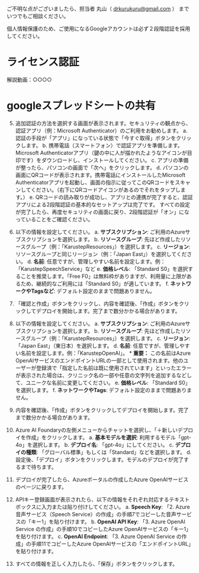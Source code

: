 ご不明な点がございましたら、担当者 丸山（ [drkurukuru@gmail.com](mailto:drkurukuru@gmail.com) ） までいつでもご相談ください。

個人情報保護のため、ご使用になるGoogleアカウントは必ず２段階認証を採用してください。

# ライセンス認証
解説動画：○○○○

# googleスプレッドシートの共有 

5.  追加認証の方法を選択する画面が表示されます。セキュリティの観点から、認証アプリ（例：Microsoft Authenticator）のご利用をお勧めします。
    a.  認証の手段が「アプリ」になっている状態で「今すぐ取得」ボタンをクリックします。
    b.  携帯電話（スマートフォン）で認証アプリを準備します。Microsoft Authenticatorアプリ（鍵の中に人が描かれたようなアイコンが目印です）をダウンロードし、インストールしてください。
    c.  アプリの準備が整ったら、パソコンの画面で「次へ」をクリックします。
    d.  パソコンの画面にQRコードが表示されます。携帯電話にインストールしたMicrosoft Authenticatorアプリを起動し、画面の指示に従ってこのQRコードをスキャンしてください。（右下にQRコードアイコンがあるのでそれをタップします。）
    e.  QRコードの読み取りが成功し、アプリとの連携が完了すると、認証アプリによる2段階認証の基本的なセットアップは完了です。
すべての設定が完了したら、再度セキュリティの画面に戻り、2段階認証が「オン」になっていることをご確認ください。

3.  以下の情報を設定してください。
    a.  **サブスクリプション**: ご利用のAzureサブスクリプションを選択します。
    b.  **リソースグループ**: 先ほど作成したリソースグループ（例：「KarustepResources」）を選択します。
    c.  **リージョン**: リソースグループと同じリージョン（例：「Japan East」）を選択してください。
    d.  **名前**: 任意ですが、管理しやすい名前を設定します。例：「KarustepSpeechService」など
    e.  **価格レベル**: 「Standard S0」を選択することを推奨します。「Free F0」は無料枠がありますが、利用量に上限があるため、継続的なご利用には「Standard S0」が適しています。
    f.  **ネットワークやTagsなど**: デフォルト設定のままで問題ありません。
4.  「確認と作成」ボタンをクリックし、内容を確認後、「作成」ボタンをクリックしてデプロイを開始します。完了まで数分かかる場合があります。

3.  以下の情報を設定してください。
    a.  **サブスクリプション**: ご利用のAzureサブスクリプションを選択します。
    b.  **リソースグループ**: 先ほど作成したリソースグループ（例：「KarustepResources」）を選択します。
    c.  **リージョン**: 「Japan East」（東日本）を選択します。
    d.  **名前**: 任意ですが、管理しやすい名前を設定します。例：「KarustepOpenAI」。
        * **重要：** この名前はAzure OpenAIサービスのエンドポイントURLの一部として使用されます。他のユーザーが登録済で「指定した名前は既に使用されています」といったエラーが表示された場合は、クリニック名の一部や任意の文字列を追加するなどして、ユニークな名前に変更してください。
    e.  **価格レベル**: 「Standard S0」を選択します。
    f.  **ネットワークやTags**: デフォルト設定のままで問題ありません。
4. 内容を確認後、「作成」ボタンをクリックしてデプロイを開始します。完了まで数分かかる場合があります。

7.  Azure AI Foundaryの左側メニューからチャットを選択し、「＋新しいデプロイを作成」をクリックします。
    a.  **基本モデルを選択**: 利用するモデル「gpt-4o」を選択します。
    b.  **デプロイ名**: 「gpt-4o」にしてください。
    c.  **デプロイの種類**: 「グローバル標準」もしくは「Standard」などを選択します。
    d.  設定後、「デプロイ」ボタンをクリックします。モデルのデプロイが完了するまで待ちます。
8.  デプロイが完了したら、Azureポータルの作成したAzure OpenAIサービスのページに戻ります。

3.  APIキー登録画面が表示されたら、以下の情報をそれぞれ対応するテキストボックスに入力または貼り付けしてください。
    a.  **Speech Key**: 「2. Azure 音声サービス（Speech Service）の作成」の手順7でコピーした音声サービスの「キー1」を貼り付けます。
    b.  **OpenAI API Key**: 「3. Azure OpenAI Service の作成」の手順10でコピーしたAzure OpenAIサービスの「キー1」を貼り付けます。
    c.  **OpenAI Endpoint**: 「3. Azure OpenAI Service の作成」の手順11でコピーしたAzure OpenAIサービスの「エンドポイントURL」を貼り付けます。
4.  すべての情報を正しく入力したら、「保存」ボタンをクリックします。 